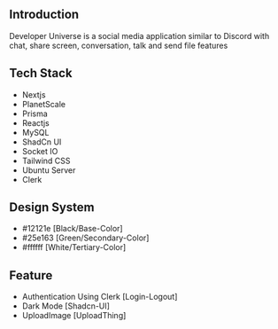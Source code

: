 ## Introduction

Developer Universe is a social media application similar to Discord with chat, share screen, conversation, talk and send file features

## Tech Stack

- Nextjs
- PlanetScale
- Prisma
- Reactjs
- MySQL
- ShadCn UI
- Socket IO
- Tailwind CSS
- Ubuntu Server
- Clerk

## Design System

- #12121e [Black/Base-Color]
- #25e163 [Green/Secondary-Color]
- #ffffff [White/Tertiary-Color]

## Feature 

- Authentication Using Clerk [Login-Logout] 
- Dark Mode [Shadcn-UI]
- UploadImage [UploadThing]